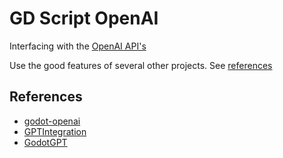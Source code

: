 # GD Script OpenAI

Interfacing with the [OpenAI API's](https://platform.openai.com/overview)

Use the good features of several other projects. See [references](#references)



## References

- [godot-openai](https://github.com/Buri/godot-openai)
- [GPTIntegration](https://github.com/finepointcgi/Godot-Open-AI-GPT-Integration)
- [GodotGPT](https://github.com/rrbenx/GodotGPT)

